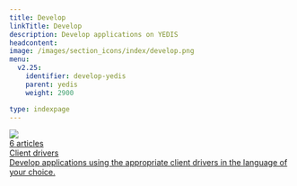 ```yaml
---
title: Develop
linkTitle: Develop
description: Develop applications on YEDIS
headcontent:
image: /images/section_icons/index/develop.png
menu:
  v2.25:
    identifier: develop-yedis
    parent: yedis
    weight: 2900

type: indexpage
---
```


<div class="row">

  <div class="col-12 col-md-6 col-lg-12 col-xl-6">
    <a class="section-link icon-offset" href="client-drivers/">
      <div class="head">
        <img class="icon" src="/images/section_icons/develop/api-icon.png" aria-hidden="true" />
        <div class="articles">6 articles</div>
        <div class="title">Client drivers</div>
      </div>
      <div class="body">
        Develop applications using the appropriate client drivers in the language of your choice.
      </div>
    </a>
  </div>

</div>
